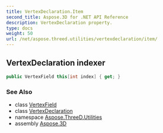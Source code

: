 ```yaml
---
title: VertexDeclaration.Item
second_title: Aspose.3D for .NET API Reference
description: VertexDeclaration property. 
type: docs
weight: 50
url: /net/aspose.threed.utilities/vertexdeclaration/item/
---
```

## VertexDeclaration indexer

```csharp
public VertexField this[int index] { get; }
```

### See Also

* class [VertexField](../../vertexfield/)
* class [VertexDeclaration](../)
* namespace [Aspose.ThreeD.Utilities](../../vertexdeclaration/)
* assembly [Aspose.3D](../../../)



